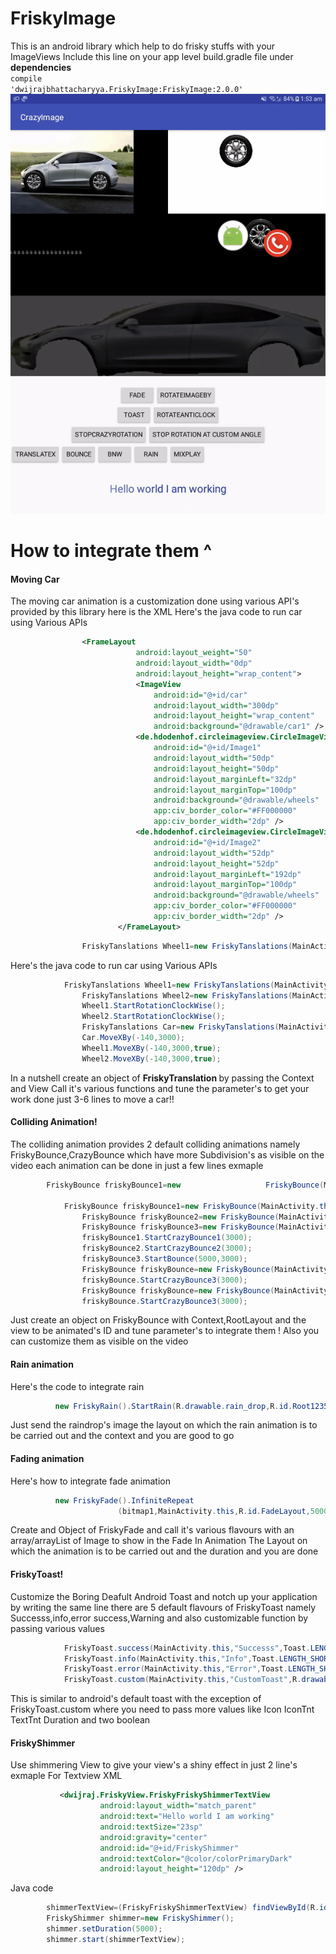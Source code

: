 # FriskyImage
This is an android library which help to do frisky stuffs with your ImageViews
Include this line on your app level build.gradle file under <b>dependencies</b> </BR>
<code>compile 'dwijrajbhattacharyya.FriskyImage:FriskyImage:2.0.0'</code> </BR>
<img src="API.gif" alt="imageNotFound">
<h1> How to integrate them ^ </h1>
	<h4> Moving Car </h4>
	The moving car animation is a customization done using various API's provided by this library here is the XML Here's the java code to run car using Various APIs

```xml
 				<FrameLayout
                         	android:layout_weight="50"
                            android:layout_width="0dp"
                            android:layout_height="wrap_content">
                            <ImageView
                                android:id="@+id/car"
                                android:layout_width="300dp"
                                android:layout_height="wrap_content"
                                android:background="@drawable/car1" />
                            <de.hdodenhof.circleimageview.CircleImageView xmlns:app="http://schemas.android.com/apk/res-auto"
                                android:id="@+id/Image1"
                                android:layout_width="50dp"
                                android:layout_height="50dp"
                                android:layout_marginLeft="32dp"
                                android:layout_marginTop="100dp"
                                android:background="@drawable/wheels"
                                app:civ_border_color="#FF000000"
                                app:civ_border_width="2dp" />
                            <de.hdodenhof.circleimageview.CircleImageView xmlns:app="http://schemas.android.com/apk/res-auto"
                                android:id="@+id/Image2"
                                android:layout_width="52dp"
                                android:layout_height="52dp"
                                android:layout_marginLeft="192dp"
                                android:layout_marginTop="100dp"
                                android:background="@drawable/wheels"
                                app:civ_border_color="#FF000000"
                                app:civ_border_width="2dp" />
                        </FrameLayout>

```
```java
			    FriskyTanslations Wheel1=new FriskyTanslations(MainActivity.this,R.id.Image1);
```		
Here's the java code to run car using Various APIs
	
```java
	        FriskyTanslations Wheel1=new FriskyTanslations(MainActivity.this,R.id.Image1);
                FriskyTanslations Wheel2=new FriskyTanslations(MainActivity.this,R.id.Image2);
                Wheel1.StartRotationClockWise();
                Wheel2.StartRotationClockWise();
                FriskyTanslations Car=new FriskyTanslations(MainActivity.this,R.id.car);
                Car.MoveXBy(-140,3000);
                Wheel1.MoveXBy(-140,3000,true);
                Wheel2.MoveXBy(-140,3000,true);
```	
		
In a nutshell create an object of <strong> FriskyTranslation </strong> by passing the Context and View
		Call it's various functions and tune the parameter's to get your work done 
		just 3-6 lines to move a car!!
	
<h4> Colliding Animation! </h4>
The colliding animation provides 2 default colliding animations namely FriskyBounce,CrazyBounce which have more Subdivision's 
		as visible on the video each animation can be done in just a few lines exmaple

```java
		FriskyBounce friskyBounce1=new 			     	 FriskyBounce(MainActivity.this,R.id.RootId123,R.id.ID1234ID);
	  
	        FriskyBounce friskyBounce1=new FriskyBounce(MainActivity.this,R.id.RootId123,R.id.ID1234ID);
                FriskyBounce friskyBounce2=new FriskyBounce(MainActivity.this,R.id.RootId123,R.id.ID1235ID);
                FriskyBounce friskyBounce3=new FriskyBounce(MainActivity.this,R.id.RootId123,R.id.ID1236ID);
                friskyBounce1.StartCrazyBounce1(3000);
                friskyBounce2.StartCrazyBounce2(3000);
                friskyBounce3.StartBounce(5000,3000);				
				FriskyBounce friskyBounce=new FriskyBounce(MainActivity.this,R.id.RootId123,R.id.ID123ID);
                friskyBounce.StartCrazyBounce3(3000);
				FriskyBounce friskyBounce=new FriskyBounce(MainActivity.this,R.id.RootId123,R.id.ID123ID);
                friskyBounce.StartCrazyBounce3(3000);
```
Just create an object on FriskyBounce with Context,RootLayout and the view to be animated's ID and tune parameter's 
to integrate them !
Also you can customize them as visible on the video

<h4> 
	Rain animation 
</h4>

Here's the code to integrate rain
        
```java 
          new FriskyRain().StartRain(R.drawable.rain_drop,R.id.Root1235,-10,MainActivity.this); 
```

Just send the raindrop's image the layout on which the rain animation is to be carried out 
		and the context and you are good to go
	
<h4>
       Fading animation
</h4>

Here's how to integrate fade animation
```java
		  new FriskyFade().InfiniteRepeat
                        (bitmap1,MainActivity.this,R.id.FadeLayout,5000);
```
Create and Object of FriskyFade and call it's various flavours with an array/arrayList of Image to show in the Fade In Animation
		The Layout on which the animation is to be carried out and the duration and you are done
<h4>FriskyToast!</h4>
Customize the Boring Deafult Android Toast and notch up your application by writing the same line 
there are 5 default flavours of FriskyToast namely Successs,info,error success,Warning and also customizable 
function by passing various values

```java            FriskyToast.warning(MainActivity.this,"WarningToast",Toast.LENGTH_SHORT).show();
            FriskyToast.success(MainActivity.this,"Successs",Toast.LENGTH_SHORT).show();
            FriskyToast.info(MainActivity.this,"Info",Toast.LENGTH_SHORT).show();
            FriskyToast.error(MainActivity.this,"Error",Toast.LENGTH_SHORT).show();
            FriskyToast.custom(MainActivity.this,"CustomToast",R.drawable.ic_launcher,Color.BLACK,3000,true,true).show();
```	 
This is similar to android's default toast with the exception of FriskyToast.custom where you need to pass more 
		values like Icon IconTnt TextTnt Duration and two boolean
<h4>FriskyShimmer</h4>
Use shimmering View to give your view's a shiny effect in just 2 line's
exmaple
For Textview
XML 

```xml
		   <dwijraj.FriskyView.FriskyFriskyShimmerTextView
                    android:layout_width="match_parent"
                    android:text="Hello world I am working"
                    android:textSize="23sp"
                    android:gravity="center"
                    android:id="@+id/FriskyShimmer"
                    android:textColor="@color/colorPrimaryDark"
                    android:layout_height="120dp" />		
```	
Java code
```java
	    shimmerTextView=(FriskyFriskyShimmerTextView) findViewById(R.id.FriskyShimmer);
		FriskyShimmer shimmer=new FriskyShimmer();
        shimmer.setDuration(5000);
        shimmer.start(shimmerTextView);
```	
